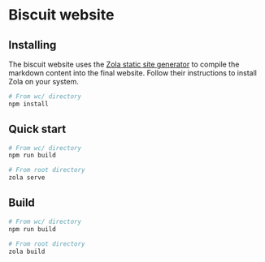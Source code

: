 # Biscuit website

## Installing

The biscuit website uses the [Zola static site generator](https://www.getzola.org) to compile the
markdown content into the final website. Follow their instructions to install Zola on your system.

```sh
# From wc/ directory
npm install
```

## Quick start

```sh
# From wc/ directory
npm run build

# From root directory
zola serve
```

## Build

```sh
# From wc/ directory
npm run build

# From root directory
zola build
```
